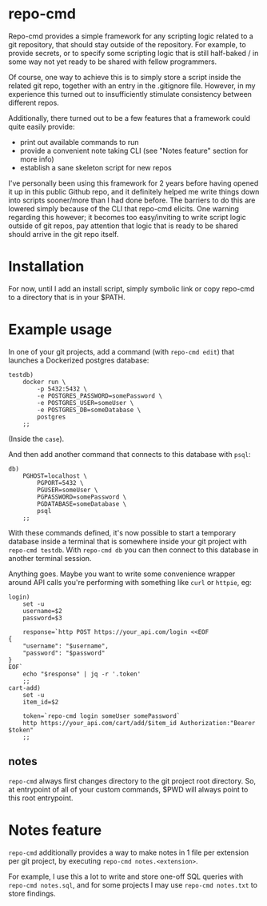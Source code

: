 # repo-cmd

Repo-cmd provides a simple framework for any scripting logic related to a git
repository, that should stay outside of the repository. For example, to provide
secrets, or to specify some scripting logic that is still half-baked / in some
way not yet ready to be shared with fellow programmers.

Of course, one way to achieve this is to simply store a script inside the
related git repo, together with an entry in the .gitignore file. However, in
my experience this turned out to insufficiently stimulate consistency between
different repos.

Additionally, there turned out to be a few features that a framework could
quite easily provide:
- print out available commands to run
- provide a convenient note taking CLI (see "Notes feature" section for more info)
- establish a sane skeleton script for new repos

I've personally been using this framework for 2 years before having opened it
up in this public Github repo, and it definitely helped me write things down
into scripts sooner/more than I had done before. The barriers to do this are
lowered simply because of the CLI that repo-cmd elicits. One warning regarding
this however; it becomes too easy/inviting to write script logic outside of
git repos, pay attention that logic that is ready to be shared should arrive
in the git repo itself.

# Installation

For now, until I add an install script, simply symbolic link or copy repo-cmd
to a directory that is in your $PATH.

# Example usage

In one of your git projects, add a command (with `repo-cmd edit`) that launches
a Dockerized postgres database:
```
testdb)
    docker run \
        -p 5432:5432 \
        -e POSTGRES_PASSWORD=somePassword \
        -e POSTGRES_USER=someUser \
        -e POSTGRES_DB=someDatabase \
        postgres
    ;;
```
(Inside the `case`).

And then add another command that connects to this database with `psql`:
```
db)
    PGHOST=localhost \
        PGPORT=5432 \
        PGUSER=someUser \
        PGPASSWORD=somePassword \
        PGDATABASE=someDatabase \
        psql
    ;;
```

With these commands defined, it's now possible to start a temporary database
inside a terminal that is somewhere inside your git project with
`repo-cmd testdb`. With `repo-cmd db` you can then connect to this database in
another terminal session.

Anything goes. Maybe you want to write some convenience wrapper around API
calls you're performing with something like `curl` or `httpie`, eg:
```
login)
    set -u
    username=$2
    password=$3

    response=`http POST https://your_api.com/login <<EOF
{
    "username": "$username",
    "password": "$password"
}
EOF`
    echo "$response" | jq -r '.token'
    ;;
cart-add)
    set -u
    item_id=$2

    token=`repo-cmd login someUser somePassword`
    http https://your_api.com/cart/add/$item_id Authorization:"Bearer $token"
    ;;
```

## notes

`repo-cmd` always first changes directory to the git project root directory.
So, at entrypoint of all of your custom commands, $PWD will always point to
this root entrypoint.

# Notes feature

`repo-cmd` additionally provides a way to make notes in 1 file per extension
per git project, by executing `repo-cmd notes.<extension>`.

For example, I use this a lot to write and store one-off SQL queries with
`repo-cmd notes.sql`, and for some projects I may use `repo-cmd notes.txt` to
store findings.
